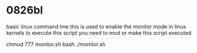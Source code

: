 # 0826bl
basic linux command line 
this is used to enable the monitor mode in linux kernels 
to execute this script you need to mod or make this script executed 

chmod 777 monitor.sh
bash ./monitor.sh
